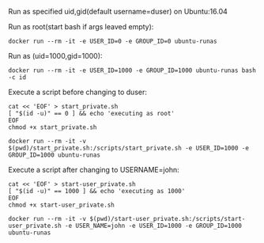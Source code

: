 Run as specified uid,gid(default username=duser) on Ubuntu:16.04

Run as root(start bash if args leaved empty):

```shell
docker run --rm -it -e USER_ID=0 -e GROUP_ID=0 ubuntu-runas
```

Run as (uid=1000,gid=1000):

```shell
docker run --rm -it -e USER_ID=1000 -e GROUP_ID=1000 ubuntu-runas bash -c id
```


Execute a script before changing to duser:

```shell
cat << 'EOF' > start_private.sh
[ "$(id -u)" == 0 ] && echo 'executing as root'
EOF
chmod +x start_private.sh

docker run --rm -it -v $(pwd)/start_private.sh:/scripts/start_private.sh -e USER_ID=1000 -e GROUP_ID=1000 ubuntu-runas
```

Execute a script after changing to USERNAME=john:

```shell
cat << 'EOF' > start-user_private.sh
[ "$(id -u)" == 1000 ] && echo 'executing as 1000'
EOF
chmod +x start-user_private.sh

docker run --rm -it -v $(pwd)/start-user_private.sh:/scripts/start-user_private.sh -e USER_NAME=john -e USER_ID=1000 -e GROUP_ID=1000 ubuntu-runas
```
